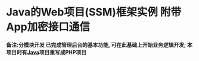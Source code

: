 # Java的Web项目(SSM)框架实例 附带App加密接口通信

#### 备注:分模块开发 已完成管理后台的基本功能, 可在此基础上开始业务逻辑开发; 本项目时有[Java](https://github.com/BoBoGithub/JavaSSM)项目重写成PHP项目


